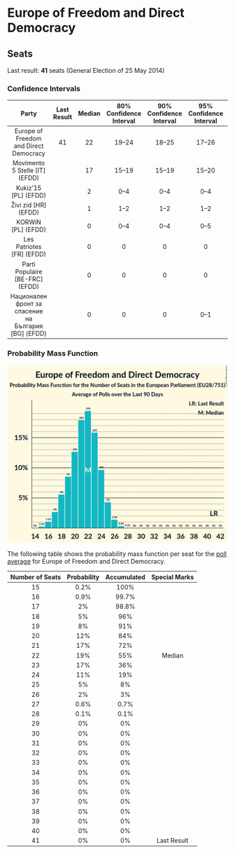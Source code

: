 # Europe of Freedom and Direct Democracy

## Seats

Last result: **41** seats (General Election of 25 May 2014)

### Confidence Intervals

| Party | Last Result | Median | 80% Confidence Interval | 90% Confidence Interval | 95% Confidence Interval | 99% Confidence Interval |
|:-----:|:-----------:|:------:|:-----------------------:|:-----------------------:|:-----------------------:|:-----------------------:|
| Europe of Freedom and Direct Democracy | 41 | 22 | 19–24 | 18–25 | 17–26 | 16–27 |
| Movimento 5 Stelle [IT] (EFDD) | | 17 | 15–19 | 15–19 | 15–20 | 14–21 |
| Kukiz’15 [PL] (EFDD) | | 2 | 0–4 | 0–4 | 0–4 | 0–5 |
| Živi zid [HR] (EFDD) | | 1 | 1–2 | 1–2 | 1–2 | 0–2 |
| KORWiN [PL] (EFDD) | | 0 | 0–4 | 0–4 | 0–5 | 0–5 |
| Les Patriotes [FR] (EFDD) | | 0 | 0 | 0 | 0 | 0 |
| Parti Populaire [BE-FRC] (EFDD) | | 0 | 0 | 0 | 0 | 0 |
| Национален фронт за спасение на България [BG] (EFDD) | | 0 | 0 | 0 | 0–1 | 0–1 |

### Probability Mass Function

![Graph with seats probability mass function not yet produced](average-2019-05-26-seats-pmf-europeoffreedomanddirectdemocracy.png "Seats Probability Mass Function")

The following table shows the probability mass function per seat for the [poll average](average-2019-05-26.html) for Europe of Freedom and Direct Democracy.

| Number of Seats | Probability | Accumulated | Special Marks |
|:---------------:|:-----------:|:-----------:|:-------------:|
| 15 | 0.2% | 100% |  |
| 16 | 0.9% | 99.7% |  |
| 17 | 2% | 98.8% |  |
| 18 | 5% | 96% |  |
| 19 | 8% | 91% |  |
| 20 | 12% | 84% |  |
| 21 | 17% | 72% |  |
| 22 | 19% | 55% | Median |
| 23 | 17% | 36% |  |
| 24 | 11% | 19% |  |
| 25 | 5% | 8% |  |
| 26 | 2% | 3% |  |
| 27 | 0.6% | 0.7% |  |
| 28 | 0.1% | 0.1% |  |
| 29 | 0% | 0% |  |
| 30 | 0% | 0% |  |
| 31 | 0% | 0% |  |
| 32 | 0% | 0% |  |
| 33 | 0% | 0% |  |
| 34 | 0% | 0% |  |
| 35 | 0% | 0% |  |
| 36 | 0% | 0% |  |
| 37 | 0% | 0% |  |
| 38 | 0% | 0% |  |
| 39 | 0% | 0% |  |
| 40 | 0% | 0% |  |
| 41 | 0% | 0% | Last Result |


